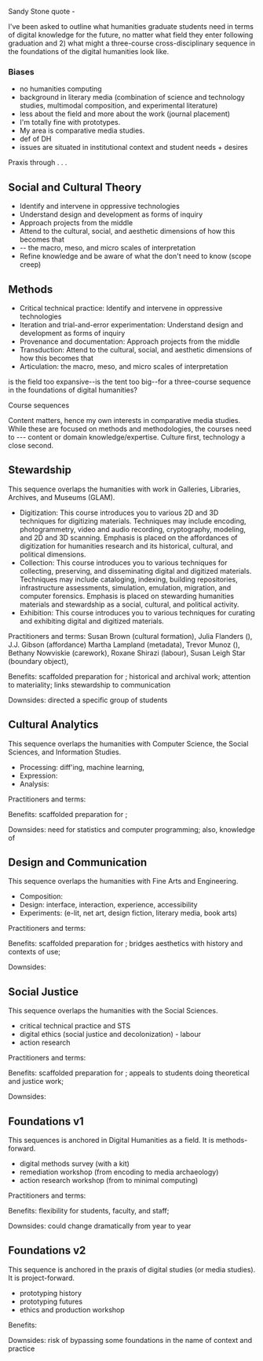 Sandy Stone quote - 

I've been asked to outline what humanities graduate students need in terms of digital knowledge for the future, no matter what field they enter following graduation and 2) what might a three-course cross-disciplinary sequence in the foundations of the digital humanities look like.

### Biases 

* no humanities computing 
* background in literary media (combination of science and technology studies, multimodal composition, and experimental literature)
* less about the field and more about the work (journal placement)
* I'm totally fine with prototypes.
* My area is comparative media studies.  
* def of DH 
* issues are situated in institutional context and student needs + desires 

Praxis through . . . 

## Social and Cultural Theory 

* Identify and intervene in oppressive technologies 
* Understand design and development as forms of inquiry  
* Approach projects from the middle 
* Attend to the cultural, social, and aesthetic dimensions of how this becomes that 
* -- the macro, meso, and micro scales of interpretation 
* Refine knowledge and be aware of what the don't need to know (scope creep)

## Methods 

* Critical technical practice: Identify and intervene in oppressive technologies 
* Iteration and trial-and-error experimentation: Understand design and development as forms of inquiry  
* Provenance and documentation: Approach projects from the middle 
* Transduction: Attend to the cultural, social, and aesthetic dimensions of how this becomes that 
* Articulation:  the macro, meso, and micro scales of interpretation 


is the field too expansive--is the tent too big--for a three-course sequence in the foundations of digital humanities? 

Course sequences 

Content matters, hence my own interests in comparative media studies. While these are focused on methods and methodologies, the courses need to --- content or domain knowledge/expertise. Culture first, technology a close second.   

## Stewardship 

This sequence overlaps the humanities with work in Galleries, Libraries, Archives, and Museums (GLAM). 

- Digitization: This course introduces you to various 2D and 3D techniques for digitizing materials. Techniques may include encoding, photogrammetry, video and audio recording, cryptography, modeling, and 2D and 3D scanning. Emphasis is placed on the affordances of digitization for humanities research and its historical, cultural, and political dimensions.  
- Collection: This course introduces you to various techniques for collecting, preserving, and disseminating digital and digitized materials. Techniques may include cataloging, indexing, building repositories, infrastructure assessments, simulation, emulation, migration, and computer forensics. Emphasis is placed on stewarding humanities materials and stewardship as a social, cultural, and political activity.  
- Exhibition: This course introduces you to various techniques for curating and exhibiting digital and digitized materials. 

Practitioners and terms: Susan Brown (cultural formation), Julia Flanders (), J.J. Gibson (affordance) Martha Lampland (metadata), Trevor Munoz (), Bethany Nowviskie (carework), Roxane Shirazi (labour), Susan Leigh Star (boundary object),  

Benefits: scaffolded preparation for ; historical and archival work; attention to materiality; links stewardship to communication 

Downsides: directed a specific group of students  

## Cultural Analytics

This sequence overlaps the humanities with Computer Science, the Social Sciences, and Information Studies. 

- Processing: diff'ing, machine learning, 
- Expression: 
- Analysis: 

Practitioners and terms: 

Benefits: scaffolded preparation for ; 

Downsides: need for statistics and computer programming; also, knowledge of 

## Design and Communication 

This sequence overlaps the humanities with Fine Arts and Engineering.

- Composition: 
- Design: 
interface, interaction, experience, accessibility 
- Experiments:  (e-lit, net art, design fiction, literary media, book arts)


Practitioners and terms: 

Benefits: scaffolded preparation for ; bridges aesthetics with history and contexts of use; 

Downsides: 

## Social Justice 

This sequence overlaps the humanities with the Social Sciences. 

- critical technical practice and STS 
- digital ethics (social justice and decolonization) - labour 
- action research 

Practitioners and terms: 

Benefits: scaffolded preparation for ; appeals to students doing theoretical and justice work; 

Downsides: 

## Foundations v1

This sequences is anchored in Digital Humanities as a field. It is methods-forward. 

- digital methods survey (with a kit) 
- remediation workshop (from encoding to media archaeology)
- action research workshop (from to minimal computing)

Practitioners and terms: 

Benefits: flexibility for students, faculty, and staff; 

Downsides: could change dramatically from year to year

## Foundations v2

This sequence is anchored in the praxis of digital studies (or media studies). It is project-forward. 

- prototyping history
- prototyping futures
- ethics and production workshop  

Benefits: 

Downsides: risk of bypassing some foundations in the name of context and practice 
